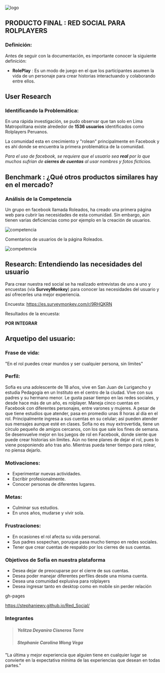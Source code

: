 ![logo](assets/images/logo_laboratoria.png)

## PRODUCTO FINAL : RED SOCIAL PARA ROLPLAYERS


### Definición:

Antes de seguir con la documentación, es importante conocer la siguiente definición:

- **RolePlay** : Es un modo de juego en el que los participantes asumen la vida de un personaje para crear historias interactuando y colaborando entre ellos.

## User Research

### Identificando la Problemática:

En una rápida investigación, se pudo observar que tan solo en Lima Matropolitana existe alrededor de **1536 usuarios** identificados como Rolplayers Peruanos.

La comunidad esta en crecimiento y "rolean" principalmente en Facebook y es ahí donde se encuentra la primera problemática de la comunidad.

*Para el uso de facebook, se requiere que el usuario sea **real** por lo que muchos sufrían de **cierres de cuentas** al usar nombres y fotos ficticios.*

## Benchmark : ¿Qué otros productos similares hay en el mercado?

### Análisis de la Competencia

Un grupo en facebook llamada Roleados, ha creado una primera página web para cubrir las necesidades de esta comunidad. Sin embargo, aún tienen varias deficiencias como por ejemplo en la creación de usuarios.

![competencia](assets/images/roleados.png)

Comentarios de usuarios de la página Roleados.

![competencia](assets/images/comentarios.png)

## Research: Entendiendo las necesidades del usuario

Para crear nuestra red social se ha realizado entrevistas de uno a uno y encuestas (vía **SurveyMonkey**) para conocer las necesidades del usuario y así ofrecerles una mejor experiencia.

Encuesta: https://es.surveymonkey.com/r/9RHQKRN

Resultados de la encuesta:

**POR INTEGRAR**

## Arquetipo del usuario:

### Frase de vida:
"En el rol puedes crear mundos y ser cualquier persona, sin límites"

### Perfil:

Sofía es una adolescente de 18 años, vive en San Juan de Lurigancho y estudia Pedagogía en un Instituto en el centro de la ciudad.
Vive con sus padres y su hermano menor.
Le gusta pasar tiempo en las redes sociales, y desde hace más de un año, es rolplayer. Maneja cinco cuentas en Facebook con diferentes personajes, entre varones y mujeres.
A pesar de que tiene estudios que atender, pasa en promedio unas 8 horas al día en el rol. Principalmente ingresa a sus cuentas en su celular; así pueden atender sus mensajes aunque esté en clases.
Sofía no es muy extrovertida, tiene un círculo pequeño de amigos cercanos, con los que sale los fines de semana.
Se desenvuelve mejor en los juegos de rol en Facebook, donde siente que puede crear historias sin límites.
Aún no tiene planes de dejar el rol, pues lo viene posponiendo año tras año. Mientras pueda tener tiempo para rolear, no piensa dejarlo.

### Motivaciones:

- Experimentar nuevas actividades.
- Escribir profesionalmente.
- Conocer personas de diferentes lugares.

### Metas:
- Culminar sus estudios.
- En unos años, mudarse y vivir sola.

### Frustraciones:
- En ocasiones el rol afecta su vida personal.
- Sus padres sospechan, poruque pasa mucho tiempo en redes sociales.
- Tener que crear cuentas de respaldo por los cierres de sus cuentas.

### Objetivos de Sofía en nuestra plataforma

- Desea dejar de preocuparse por el cierre de sus cuentas.
- Desea poder manejar diferentes perfiles desde una misma cuenta.
- Desea una comunidad explusiva para rolplayers
- Desea ingresar tanto en desktop como en mobile sin perder relación


gh-pages

https://stephaniewv.github.io/Red_Social/



### **Integrantes**


>##### Yelitza Deyanira Cisneros Torre
>##### Stephanie Carolina Wong Vega



"La última y mejor experiencia que alguien tiene en cualquier lugar se convierte en la expectativa mínima de las experiencias que desean en todas partes."
